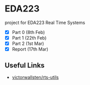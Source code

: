 # EDA223

project for EDA223 Real Time Systems

- [x] Part 0 (8th Feb)
- [x] Part 1 (22th Feb)
- [x] Part 2 (1st Mar)
- [x] Report (17th Mar)

## Useful Links

* [victorwallsten/rts-utils](https://github.com/victorwallsten/rts-utils)
